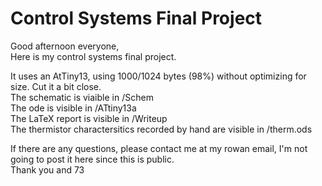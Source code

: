 # Control Systems Final Project
Good afternoon everyone,  
Here is my control systems final project.  

It uses an AtTiny13, using 1000/1024 bytes (98%) without optimizing for size. Cut it a bit close.  
The schematic is viaible in /Schem  
The ode is visible in /ATtiny13a  
The LaTeX report is visible in /Writeup  
The thermistor charactersitics recorded by hand are visible in /therm.ods  

If there are any questions, please contact me at my rowan email, I'm not going to post it here since this is public.  
Thank you and 73  
